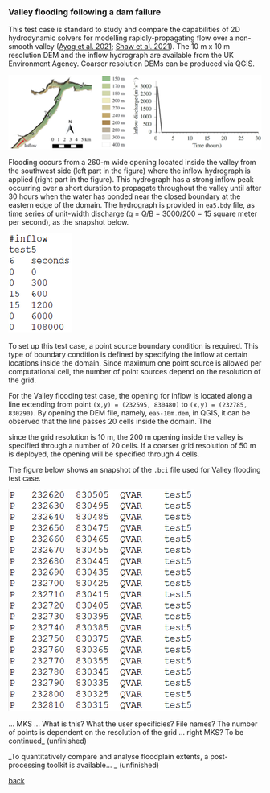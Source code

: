 ### Valley flooding following a dam failure

This test case is standard to study and compare the capabilities of 2D hydrodynamic solvers for modelling rapidly-propagating flow over a non-smooth valley ([Ayog et al. 2021](https://www.sciencedirect.com/science/article/abs/pii/S0022169420313858); [Shaw et al. 2021](https://gmd.copernicus.org/preprints/gmd-2020-340/)). The 10 m x 10 m resolution DEM and the inflow hydrograph are available from the UK Environment Agency. Coarser resolution DEMs can be produced via QGIS. 


![Image](/Figures/Fig_7G.jpg)


Flooding occurs from a 260-m wide opening located inside the valley from the southwest side (left part in the figure) where the inflow hydrograph is applied (right part in the figure). This hydrograph has a strong inflow peak occurring over a short duration to propagate throughout the valley until after 30 hours when the water has ponded near the closed boundary at the eastern edge of the domain. The hydrograph is provided in `ea5.bdy` file, as time series of unit-width discharge (q = Q/B = 3000/200 = 15 square meter per second), as the snapshot below. 

![image](/Figures/ea5_2.PNG)

To set up this test case, a point source boundary condition is required. This type of boundary condition is defined by specifying the inflow at certain locations inside the domain. Since maximum one point source is allowed per computational cell, the number of point sources depend on the resolution of the grid. 

For the Valley flooding test case, the opening for inflow is located along a line extending from point `(x,y) = (232595, 830480)` to `(x,y) = (232785, 830290)`. By opening the DEM file, namely, `ea5-10m.dem`, in QGIS, it can be observed that the line passes 20 cells inside the domain. The 

since the grid resolution is 10 m, the 200 m opening inside the valley is specified through a number of 20 cells. If a coarser grid resolution of 50 m is deployed, the opening will be specified through 4 cells. 

The figure below shows an snapshot of the `.bci` file used for Valley flooding test case.

![image](/Figures/ea5_1.PNG)



… MKS … What is this? What the user specificies? File names? The number of points is dependent on the resolution of the grid … right MKS? To be continued_ (unfinished)


_To quantitatively compare and analyse floodplain extents, a post-processing toolkit is available… _ (unfinished)



[back](/LISFLOOD8.0.md)
